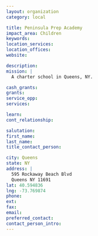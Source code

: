 ```yaml
---
layout: organization
category: local

title: Peninsula Prep Academy
impact_area: Children
keywords: 
location_services: 
location_offices: 
website: 

description: 
mission: |
  A charter school in Queens, NY.

cash_grants: 
grants: 
service_opp: 
services: 

learn: 
cont_relationship: 

salutation: 
first_name: 
last_name: 
title_contact_person: 

city: Queens
state: NY
address: |
  595 Rockaway Beach Blvd     
  Queens NY 11691
lat: 40.594836
lng: -73.769874
phone: 
ext: 
fax: 
email: 
preferred_contact: 
contact_person_intro: 
---
```

